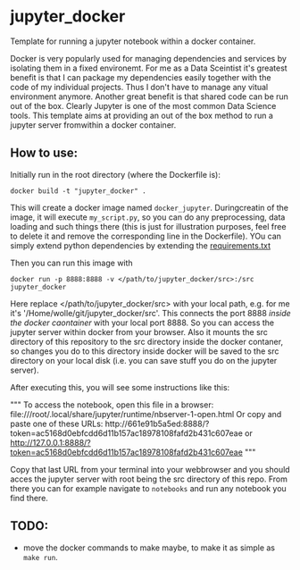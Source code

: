 # jupyter_docker

Template for running a jupyter notebook within a docker container.

Docker is very popularly used for managing dependencies and services by isolating them in a fixed environemt. For me as a Data Sceintist it's greatest benefit is that I can package my dependencies easily together with the code of my individual  projects. Thus I don't have to manage any vitual environment anymore. Another great benefit is that shared code can be run out of the box. Clearly Jupyter is one of the most common Data Science tools. This template aims at providing an out of the box method to run a jupyter server fromwithin a docker container.

## How to use:

Initially run in the root directory (where the Dockerfile is):

`docker build -t "jupyter_docker" .`

This will create a docker image named `docker_jupyter`. Duringcreatin of the image, it will execute `my_script.py`, so you can do any preprocessing, data loading and such things there (this is just for illustration purposes, feel free to delete it and remove the corresponding line in the Dockerfile). YOu can simply extend python dependencies by extending the [requirements.txt](src/requirements.txt)

Then you can run this image with

`docker run -p 8888:8888 -v </path/to/jupyter_docker/src>:/src jupyter_docker`

Here replace </path/to/jupyter_docker/src> with your local path, e.g. for me it's '/Home/wolle/git/jupyter_docker/src'.
This connects the port 8888 *inside the docker caontainer* with your local port 8888. So you can access the jupyter server within docker from your browser. Also it mounts the src directory of this repository to the src directory inside the docker contaner, so changes you do to this directory inside docker will be saved to the src directory on your local disk (i.e. you can save stuff you do on the jupyter server).

After executing this, you will see some instructions like this:

"""
To access the notebook, open this file in a browser:
        file:///root/.local/share/jupyter/runtime/nbserver-1-open.html
    Or copy and paste one of these URLs:
        http://661e91b5a5ed:8888/?token=ac5168d0ebfcdd6d11b157ac18978108fafd2b431c607eae
     or http://127.0.0.1:8888/?token=ac5168d0ebfcdd6d11b157ac18978108fafd2b431c607eae
"""

Copy that last URL from your terminal into your webbrowser and you should acces the jupyter server with root being the src directory of this repo. From there you can for example navigate to `notebooks` and run any notebook you find there.

## TODO:
 - move the docker commands to make maybe, to make it as simple as `make run`.
